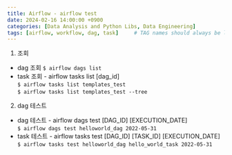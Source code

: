 ```yaml
---
title: Airflow - airflow test
date: 2024-02-16 14:00:00 +0900
categories: [Data Analysis and Python Libs, Data Engineering]
tags: [airflow, workflow, dag, task]     # TAG names should always be lowercase
--- 
```


1. 조회<br>
* dag 조회
```$ airflow dags list```<br>
* task 조회 - airflow tasks list [dag_id]<br>
```$ airflow tasks list templates_test```<br>
```$ airflow tasks list templates_test --tree```<br>

2. dag 테스트<br>
* dag 테스트 - airflow dags test [DAG_ID] [EXECUTION_DATE] <br>
```$ airflow dags test helloworld_dag 2022-05-31```<br>
* task 테스트 - airflow tasks test [DAG_ID] [TASK_ID] [EXECUTION_DATE] <br>
```$ airflow tasks test helloworld_dag hello_world_task 2022-05-31```<br>


